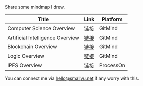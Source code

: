 
Share some mindmap I drew.

|Title|Link|Platform|
|--|--|--|
| Computer Science Overview | [链接](https://gitmind.com/app/doc/ee02210720) |GitMind|
| Artificial Intelligence Overview | [链接](https://gitmind.com/app/doc/3b02077474) |GitMind|
| Blockchain Overview | [链接](https://gitmind.com/app/doc/1642151905) |GitMind|
| Logic Overview | [链接](https://gitmind.com/app/doc/7752538896) |GitMind|
|IPFS Overview| [链接](https://www.processon.com/view/link/611649aa5653bb06f8ab836c) | ProcessOn |

You can connect me via <hello@smallyu.net> if any worry with this.

